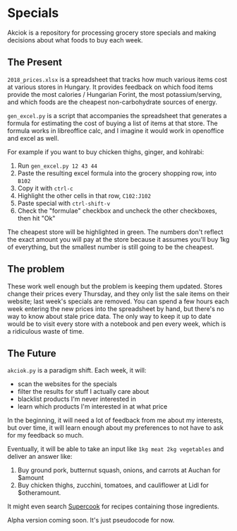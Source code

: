 # Specials

Akciok is a repository for processing grocery store specials and making decisions about what foods to buy each week.

## The Present

`2018_prices.xlsx` is a spreadsheet that tracks how much various items cost at various stores in Hungary. It provides feedback on which food items provide the most calories / Hungarian Forint, the most potassium/serving, and which foods are the cheapest non-carbohydrate sources of energy.

`gen_excel.py` is a script that accompanies the spreadsheet that generates a formula for estimating the cost of buying a list of items at that store. The formula works in libreoffice calc, and I imagine it would work in openoffice and excel as well. 

For example if you want to buy chicken thighs, ginger, and kohlrabi:

1. Run `gen_excel.py 12 43 44` 
2. Paste the resulting excel formula into the grocery shopping row, into `B102`
3. Copy it with `ctrl-c`
4. Highlight the other cells in that row, `C102:J102`
5. Paste special with `ctrl-shift-v`
6. Check the "formulae" checkbox and uncheck the other checkboxes, then hit "Ok"

The cheapest store will be highlighted in green. The numbers don't reflect the exact amount you will pay at the store because it assumes you'll buy 1kg of everything, but the smallest number is still going to be the cheapest.

## The problem

These work well enough but the problem is keeping them updated. Stores change their prices every Thursday, and they only list the sale items on their website; last week's specials are removed. You can spend a few hours each week entering the new prices into the spreadsheet by hand, but there's no way to know about stale price data. The only way to keep it up to date would be to visit every store with a notebook and pen every week, which is a ridiculous waste of time.

## The Future

`akciok.py` is a paradigm shift. Each week, it will:

* scan the websites for the specials
* filter the results for stuff I actually care about
* blacklist products I'm never interested in
* learn which products I'm interested in at what price

In the beginning, it will need a lot of feedback from me about my interests, but over time, it will learn enough about my preferences to not have to ask for my feedback so much.

Eventually, it will be able to take an input like `1kg meat 2kg vegetables` and deliver an answer like:

1. Buy ground pork, butternut squash, onions, and carrots at Auchan for $amount
2. Buy chicken thighs, zucchini, tomatoes, and cauliflower at Lidl for $otheramount.

It might even search [Supercook](http://www.supercook.com) for recipes containing those ingredients.

Alpha version coming soon. It's just pseudocode for now.